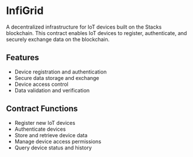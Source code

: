 # InfiGrid
A decentralized infrastructure for IoT devices built on the Stacks blockchain. This contract enables IoT devices to register, authenticate, and securely exchange data on the blockchain.

## Features
- Device registration and authentication
- Secure data storage and exchange
- Device access control
- Data validation and verification

## Contract Functions
- Register new IoT devices
- Authenticate devices
- Store and retrieve device data
- Manage device access permissions
- Query device status and history